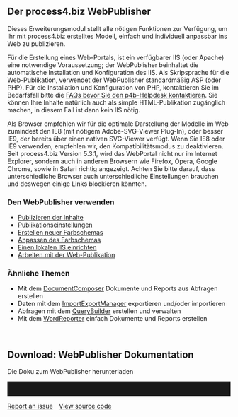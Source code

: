 

## Der process4.biz WebPublisher

Dieses Erweiterungsmodul stellt alle nötigen Funktionen zur Verfügung,
um Ihr mit process4.biz erstelltes Modell, einfach und individuell
anpassbar ins Web zu publizieren.

Für die Erstellung eines Web-Portals, ist ein verfügbarer IIS (oder
Apache) eine notwendige Voraussetzung; der WebPublisher beinhaltet die
automatische Installation und Konfiguration des IIS. Als Skripsprache
für die Web-Publikation, verwendet der WebPublisher standardmäßig ASP
(oder PHP). Für die Installation und Konfiguration von PHP, kontaktieren
Sie im Bedarfsfall bitte die [FAQs bevor Sie den p4b-Helpdesk
kontaktieren](faqs-bevor-sie-den-p4b-helpdesk-kontaktieren).
Sie können Ihre Inhalte natürlich auch als simple HTML-Publikation
zugänglich machen, in diesem Fall ist dann kein IIS nötig.

Als Browser empfehlen wir für die optimale Darstellung der Modelle im
Web zumindest den IE8 (mit nötigem Adobe-SVG-Viewer Plug-In), oder
besser IE9, der bereits über einen nativen SVG-Viewer verfügt. Wenn Sie
IE8 oder IE9 verwenden, empfehlen wir, den Kompatibilitätsmodus zu
deaktivieren. Seit process4.biz Version 5.3.1, wird das WebPortal nicht
nur im Internet Explorer, sondern auch in anderen Browsern wie Firefox,
Opera, Google Chrome, sowie in Safari richtig angezeigt. Achten Sie
bitte darauf, dass unterschiedliche Browser auch unterschiedliche
Einstellungen brauchen und deswegen einige Links blockieren könnten.

### Den WebPublisher verwenden

-   [Publizieren der Inhalte](publizieren-der-inhalte)
-   [Publikationseinstellungen](publikationseinstellungen)
-   [Erstellen neuer Farbschemas](erstellen-neuer-farbschemas)
-   [Anpassen des Farbschemas](anpassen-des-farbschemas)
-   [Einen lokalen IIS einrichten](iis-einrichten-einer-lokalen-webseite)
-   [Arbeiten mit der Web-Publikation](arbeiten-mit-der-web-publikation)

### Ähnliche Themen

-   Mit dem [DocumentComposer](documentcomposer-de) Dokumente und Reports
    aus Abfragen erstellen
-   Daten mit dem [ImportExportManager](importexportmanager-de) exportieren
    und/oder importieren
-   Abfragen mit dem [QueryBuilder](querybuilder-de) erstellen und
    verwalten
-   Mit dem [WordReporter](wordreporter-de) einfach Dokumente und Reports
    erstellen

 

## Download: WebPublisher Dokumentation

Die Doku zum WebPublisher herunterladen

<hr style="padding-top:2rem" />
<a href="https://github.com/process4/docs/issues" target="_blank" class="bgw btn btn-primary btn-lg shadow-sm">Report an issue</a>
<a href="https://github.com/process4/docs" target="_blank" class="bgw btn btn-primary btn-lg shadow-sm" style="margin-left:10px;">View source code</a>